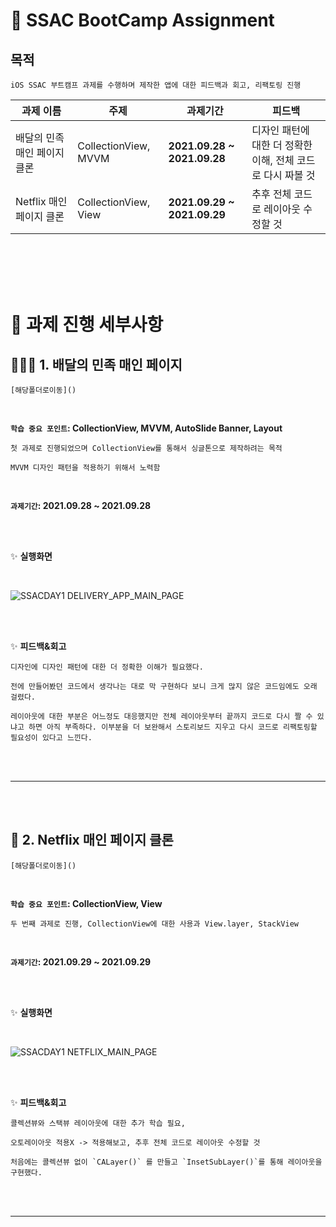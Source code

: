 # 📓 SSAC BootCamp Assignment

## 목적
    iOS SSAC 부트캠프 과제를 수행하며 제작한 앱에 대한 피드백과 회고, 리팩토링 진행



| 과제 이름                 | 주제           | 과제기간                         |  피드백                                           |
| --------------------- | ------------- | --------------------------     |-----------------------------------------------------|
| 배달의 민족 매인 페이지 클론 | CollectionView, MVVM    |  **2021.09.28 ~ 2021.09.28**    |  디자인 패턴에 대한 더 정확한 이해, 전체 코드로 다시 짜볼 것  |
| Netflix 매인 페이지 클론   | CollectionView, View   |  **2021.09.29 ~ 2021.09.29**    |  추후 전체 코드로 레이아웃 수정할 것                     |

<br></br>
<br></br>


# 📃 과제 진행 세부사항

## 🙆🏻‍♂️ 1. 배달의 민족 매인 페이지
    [해당폴더로이동]() 
 
<br>

**`학습 중요 포인트`: CollectionView, MVVM, AutoSlide Banner, Layout**

    첫 과제로 진행되었으며 CollectionView를 통해서 싱글톤으로 제작하려는 목적
    
    MVVM 디자인 패턴을 적용하기 위해서 노력함
    

<br>

**`과제기간`: 2021.09.28 ~ 2021.09.28** 

<br></br>

✨ **실행화면**

<br>

![SSACDAY1 DELIVERY_APP_MAIN_PAGE](https://user-images.githubusercontent.com/90245972/135297179-4787d3a7-9170-4bdd-9f33-13fd51c21a5a.gif)


<br></br>

✨ **피드백&회고**

    디자인에 디자인 패턴에 대한 더 정확한 이해가 필요했다.
    
    전에 만들어봤던 코드에서 생각나는 대로 막 구현하다 보니 크게 많지 않은 코드임에도 오래 걸렸다.
    
    레이아웃에 대한 부분은 어느정도 대응했지만 전체 레이아웃부터 끝까지 코드로 다시 짤 수 있냐고 하면 아직 부족하다. 이부분을 더 보완해서 스토리보드 지우고 다시 코드로 리팩토링할 필요성이 있다고 느낀다.
    

<br></br>

-------------------------------------------------------

<br></br>

## 🦞 2. Netflix 매인 페이지 클론
    [해당폴더로이동]() 

<br>

**`학습 중요 포인트`: CollectionView, View**

    두 번째 과제로 진행, CollectionView에 대한 사용과 View.layer, StackView
    

<br>

**`과제기간`: 2021.09.29 ~ 2021.09.29**

<br></br>

✨ **실행화면**

<br>


![SSACDAY1 NETFLIX_MAIN_PAGE](https://user-images.githubusercontent.com/90245972/135297249-a5bf0bc2-b611-4702-bc5c-b6f8f56d3c7e.gif)


<br></br>

✨ **피드백&회고**

    콜렉션뷰와 스택뷰 레이아웃에 대한 추가 학습 필요,
    
    오토레이아웃 적용X -> 적용해보고, 추후 전체 코드로 레이아웃 수정할 것
    
    처음에는 콜렉션뷰 없이 `CALayer()` 를 만들고 `InsetSubLayer()`를 통해 레이아웃을 구현했다.

<br></br>

-------------------------------------------------------
<br></br>

